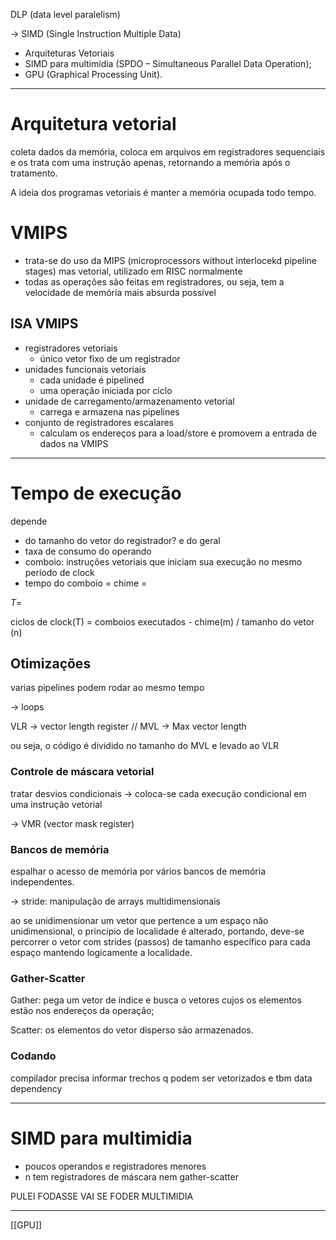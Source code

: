 DLP (data level paralelism)

→ SIMD (Single Instruction Multiple Data)

- Arquiteturas Vetoriais
- SIMD para multimídia (SPDO – Simultaneous Parallel Data Operation);
- GPU (Graphical Processing Unit).

  

---

# Arquitetura vetorial

coleta dados da memória, coloca em arquivos em registradores sequenciais e os trata com uma instrução apenas, retornando a memória após o tratamento.

A ideia dos programas vetoriais é manter a memória ocupada todo tempo.

# VMIPS

- trata-se do uso da MIPS (microprocessors without interlocekd pipeline stages) mas vetorial, utilizado em RISC normalmente
- todas as operações são feitas em registradores, ou seja, tem a velocidade de memória mais absurda possível

## ISA VMIPS

- registradores vetoriais
    - único vetor fixo de um registrador
- unidades funcionais vetoriais
    - cada unidade é pipelined
    - uma operação iniciada por ciclo
- unidade de carregamento/armazenamento vetorial
    - carrega e armazena nas pipelines
- conjunto de registradores escalares
    - calculam os endereços para a load/store e promovem a entrada de dados na VMIPS

---

# Tempo de execução

depende

- do tamanho do vetor do registrador? e do geral
- taxa de consumo do operando
- comboio: instruções vetoriais que iniciam sua execução no mesmo período de clock
- tempo do comboio = chime =

$T =$

ciclos de clock(T) = comboios executados - chime(m) / tamanho do vetor (n)

## Otimizações

varias pipelines podem rodar ao mesmo tempo

→ loops

VLR → vector length register // MVL → Max vector length

ou seja, o código é dividido no tamanho do MVL e levado ao VLR

  

### Controle de máscara vetorial

tratar desvios condicionais → coloca-se cada execução condicional em uma instrução vetorial

→ VMR (vector mask register)

  

### Bancos de memória

espalhar o acesso de memória por vários bancos de memória independentes.

  

→ stride: manipulação de arrays multidimensionais

ao se unidimensionar um vetor que pertence a um espaço não unidimensional, o principio de localidade é alterado, portando, deve-se percorrer o vetor com strides (passos) de tamanho específico para cada espaço mantendo logicamente a localidade.

### Gather-Scatter

Gather: pega um vetor de índice e busca o vetores cujos os elementos estão nos endereços da operação;

Scatter: os elementos do vetor disperso são armazenados.

  

### Codando

compilador precisa informar trechos q podem ser vetorizados e tbm data dependency

---

# SIMD para multimidia

- poucos operandos e registradores menores
- n tem registradores de máscara nem gather-scatter

  

PULEI FODASSE VAI SE FODER MULTIMIDIA

---

[[GPU]]